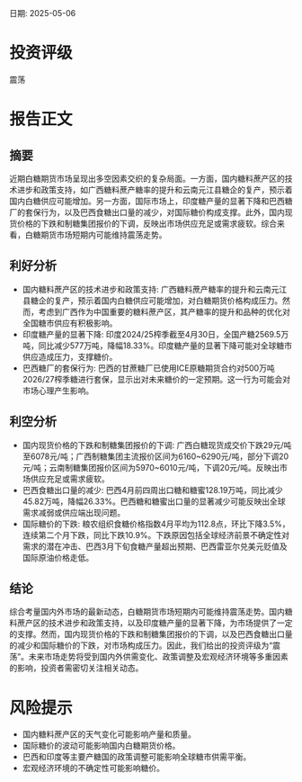 
日期: 2025-05-06

# 投资评级

震荡

# 报告正文

## 摘要

近期白糖期货市场呈现出多空因素交织的复杂局面。一方面，国内糖料蔗产区的技术进步和政策支持，如广西糖料蔗产糖率的提升和云南元江县糖企的复产，预示着国内白糖供应可能增加。另一方面，国际市场上，印度糖产量的显著下降和巴西糖厂的套保行为，以及巴西食糖出口量的减少，对国际糖价构成支撑。此外，国内现货价格的下跌和制糖集团报价的下调，反映出市场供应充足或需求疲软。综合来看，白糖期货市场短期内可能维持震荡走势。

## 利好分析

* 国内糖料蔗产区的技术进步和政策支持: 广西糖料蔗产糖率的提升和云南元江县糖企的复产，预示着国内白糖供应可能增加，对白糖期货价格构成压力。然而，考虑到广西作为中国重要的糖料蔗产区，其产糖率的提升和品种的优化对全国糖市供应有积极影响。
* 印度糖产量的显著下降: 印度2024/25榨季截至4月30日，全国产糖2569.5万吨，同比减少577万吨，降幅18.33%。印度糖产量的显著下降可能对全球糖市供应造成压力，支撑糖价。
* 巴西糖厂的套保行为: 巴西的甘蔗糖厂已使用ICE原糖期货合约对500万吨2026/27榨季糖进行套保，显示出对未来糖价的一定预期。这一行为可能会对市场心理产生影响。

## 利空分析

* 国内现货价格的下跌和制糖集团报价的下调: 广西白糖现货成交价下跌29元/吨至6078元/吨；广西制糖集团主流报价区间为6160~6290元/吨，部分下调20元/吨；云南制糖集团报价区间为5970~6010元/吨，下调20元/吨。反映出市场供应充足或需求疲软。
* 巴西食糖出口量的减少: 巴西4月前四周出口糖和糖蜜128.19万吨，同比减少45.82万吨，降幅26.33%。巴西糖和糖蜜出口量的显著减少可能反映出全球需求减弱或供应端出现问题。
* 国际糖价的下跌: 粮农组织食糖价格指数4月平均为112.8点，环比下降3.5%，连续第二个月下跌，同比下跌10.9%。下跌原因包括全球经济前景不确定性对需求的潜在冲击、巴西3月下旬食糖产量超出预期、巴西雷亚尔兑美元贬值及国际原油价格走低。

## 结论

综合考量国内外市场的最新动态，白糖期货市场短期内可能维持震荡走势。国内糖料蔗产区的技术进步和政策支持，以及印度糖产量的显著下降，为市场提供了一定的支撑。然而，国内现货价格的下跌和制糖集团报价的下调，以及巴西食糖出口量的减少和国际糖价的下跌，对市场构成压力。因此，我们给出的投资评级为“震荡”。未来市场走势将受到国内外供需变化、政策调整及宏观经济环境等多重因素的影响，投资者需密切关注相关动态。

# 风险提示

* 国内糖料蔗产区的天气变化可能影响产量和质量。
* 国际糖价的波动可能影响国内白糖期货价格。
* 巴西和印度等主要产糖国的政策调整可能影响全球糖市供需平衡。
* 宏观经济环境的不确定性可能影响糖价。
